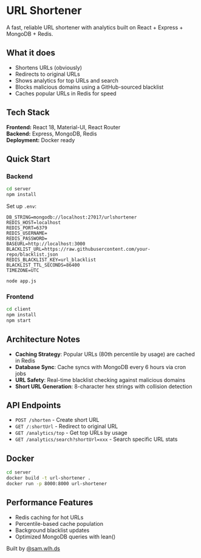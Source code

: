 # URL Shortener

A fast, reliable URL shortener with analytics built on React + Express + MongoDB + Redis.

## What it does

- Shortens URLs (obviously)
- Redirects to original URLs 
- Shows analytics for top URLs and search
- Blocks malicious domains using a GitHub-sourced blacklist
- Caches popular URLs in Redis for speed

## Tech Stack

**Frontend:** React 18, Material-UI, React Router  
**Backend:** Express, MongoDB, Redis  
**Deployment:** Docker ready

## Quick Start

### Backend
```bash
cd server
npm install
```

Set up `.env`:
```env
DB_STRING=mongodb://localhost:27017/urlshortener
REDIS_HOST=localhost
REDIS_PORT=6379
REDIS_USERNAME=
REDIS_PASSWORD=
BASEURL=http://localhost:3000
BLACKLIST_URL=https://raw.githubusercontent.com/your-repo/blacklist.json
REDIS_BLACKLIST_KEY=url_blacklist
BLACKLIST_TTL_SECONDS=86400
TIMEZONE=UTC
```

```bash
node app.js
```

### Frontend
```bash
cd client
npm install
npm start
```

## Architecture Notes

- **Caching Strategy**: Popular URLs (80th percentile by usage) are cached in Redis
- **Database Sync**: Cache syncs with MongoDB every 6 hours via cron jobs
- **URL Safety**: Real-time blacklist checking against malicious domains
- **Short URL Generation**: 8-character hex strings with collision detection

## API Endpoints

- `POST /shorten` - Create short URL
- `GET /:shortUrl` - Redirect to original URL
- `GET /analytics/top` - Get top URLs by usage
- `GET /analytics/search?shortUrl=xxx` - Search specific URL stats

## Docker

```bash
cd server
docker build -t url-shortener .
docker run -p 8000:8000 url-shortener
```

## Performance Features

- Redis caching for hot URLs
- Percentile-based cache population
- Background blacklist updates
- Optimized MongoDB queries with lean()

Built by [@sam.wlh.ds](https://github.com/sam-wlh-ds)
